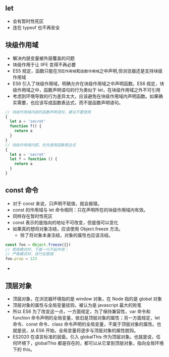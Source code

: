 ## let

- 会有暂时性死区
- 连在 typeof 也不再安全

## 块级作用域

- 解决内层变量被外层覆盖的问题
- 块级作用于让 IIFE 变得不再必要
- ES5 规定，函数只能在`顶层作用域`和`函数作用域`之中声明,但浏览器还是支持块级作用域
- ES6 引入了块级作用域，明确允许在块级作用域之中声明函数。ES6 规定，块级作用域之中，函数声明语句的行为类似于 let，在块级作用域之外不可引用
- 考虑到环境导致的行为差异太大，应该避免在块级作用域内声明函数。如果确实需要，也应该写成函数表达式，而不是函数声明语句。

```js
// 块级作用域内部的函数声明语句，建议不要使用
{
  let a = 'secret'
  function f() {
    return a
  }
}
// 块级作用域内部，优先使用函数表达式
{
  let a = 'secret'
  let f = function () {
    return a
  }
}
```

## const 命令

- 对于 const 来说，只声明不赋值，就会报错。
- const 的作用域与 let 命令相同：只在声明所在的块级作用域内有效。
- 同样存在暂时性死区
- const 表示的是指向的地址不可改变，但是值可以变化
- 如果真的想将对象冻结，应该使用 Object.freeze 方法。
  - 除了将对象本身冻结，对象的属性也应该冻结。

```js
const foo = Object.freeze({})
// 常规模式时，下面一行不起作用；
// 严格模式时，该行会报错
foo.prop = 123
```

-

## 顶层对象

- 顶层对象，在浏览器环境指的是 window 对象，在 Node 指的是 global 对象
- 顶层对象的属性与全局变量挂钩，被认为是 javascript 最大的败笔
- 所以 ES6 为了改变这一点，一方面规定，为了保持兼容性，var 命令和 function 命令声明的全局变量，依旧是顶层对象的属性；另一方面规定，let 命令、const 命令、class 命令声明的全局变量，不属于顶层对象的属性。也就是说，从 ES6 开始，全局变量将逐步与顶层对象的属性脱钩。
- ES2020 在语言标准的层面，引入 globalThis 作为顶层对象。也就是说，任何环境下，globalThis 都是存在的，都可以从它拿到顶层对象，指向全局环境下的 this。
